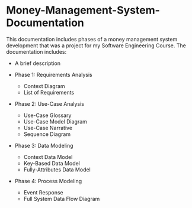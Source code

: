 # Money-Management-System-Documentation
This documentation includes phases of a money management system development that was a project for my Software Engineering Course.
The documentation includes:
- A brief description

- Phase 1: Requirements Analysis 
  - Context Diagram
  - List of Requirements
- Phase 2: Use-Case Analysis
  - Use-Case Glossary
  - Use-Case Model Diagram
  - Use-Case Narrative
  - Sequence Diagram
- Phase 3: Data Modeling
  - Context Data Model
  - Key-Based Data Model
  - Fully-Attributes Data Model
- Phase 4: Process Modeling
  - Event Response
  - Full System Data Flow Diagram



